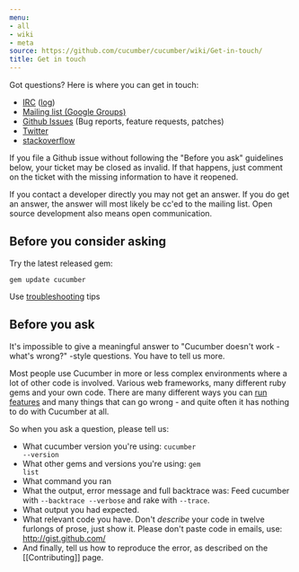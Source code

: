 ```yaml
---
menu:
- all
- wiki
- meta
source: https://github.com/cucumber/cucumber/wiki/Get-in-touch/
title: Get in touch
---
```


Got questions? Here is where you can get in touch:

- [IRC](irc://irc.freenode.net/cucumber) ([log](http://irclogger.com/cucumber/))
- [Mailing list (Google Groups)](http://groups.google.com/group/cukes)
- [Github Issues](http://github.com/cucumber/cucumber/issues/) (Bug reports, feature requests, patches)
- [Twitter](http://search.twitter.com/search?q=%23cucumber)
- [stackoverflow](http://stackoverflow.com/questions/tagged/cucumber)

If you file a Github issue without following the "Before you ask" guidelines below, your ticket may be closed as invalid. If that happens, just comment on the ticket with the missing information to have it reopened.

If you contact a developer directly you may not get an answer. If you do get an answer, the answer will most likely be cc'ed to the mailing list. Open source development also means open communication.

## Before you consider asking

Try the latest released gem:

```
gem update cucumber
```

Use [troubleshooting](http://wiki.github.com/cucumber/cucumber/troubleshooting) tips

## Before you ask

It's impossible to give a meaningful answer to "Cucumber doesn't work - what's wrong?" -style questions. You have to tell us more.

Most people use Cucumber in more or less complex environments where a lot of other code is involved. Various web frameworks, many different ruby gems and your own code. There are many different ways you can [run features](running-features) and many things that can go wrong - and quite often it has nothing to do with Cucumber at all.

So when you ask a question, please tell us:

- What cucumber version you're using: <code>cucumber --version</code>
- What other gems and versions you're using: <code>gem list</code>
- What command you ran
- What the output, error message and full backtrace was: Feed cucumber with <code>--backtrace --verbose</code> and rake with <code>--trace</code>.
- What output you had expected.
- What relevant code you have. Don't *describe* your code in twelve furlongs of prose, just show it. Please don't paste code in emails, use: <http://gist.github.com/>
- And finally, tell us how to reproduce the error, as described on the \[\[Contributing]] page.
